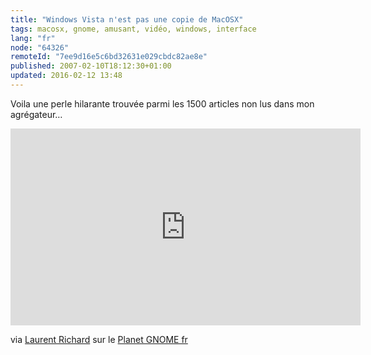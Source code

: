 ```yaml
---
title: "Windows Vista n'est pas une copie de MacOSX"
tags: macosx, gnome, amusant, vidéo, windows, interface
lang: "fr"
node: "64326"
remoteId: "7ee9d16e5c6bd32631e029cbdc82ae8e"
published: 2007-02-10T18:12:30+01:00
updated: 2016-02-12 13:48
---
```


Voila une perle hilarante trouvée parmi les 1500 articles non lus dans mon agrégateur…

<div class="video-container">
<iframe width="560" height="315" src="https://www.youtube-nocookie.com/embed/CW0DUg63lqU?rel=0" frameborder="0" allow="autoplay; encrypted-media" allowfullscreen></iframe><Paste>
</div>

via [Laurent
Richard](http://www.linux-eco.org/blog/index.php?post/2007/01/31/153-windows-vista-n-a-pas-vole-les-idees-de-mac-os-x)
sur le [Planet GNOME fr](http://planete.gnomefr.org/)

